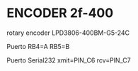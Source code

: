 # ENCODER 2f-400

rotary encoder LPD3806-400BM-G5-24C

Puerto RB4=A RB5=B

Puerto Serial232 xmit=PIN_C6 rcv=PIN_C7

